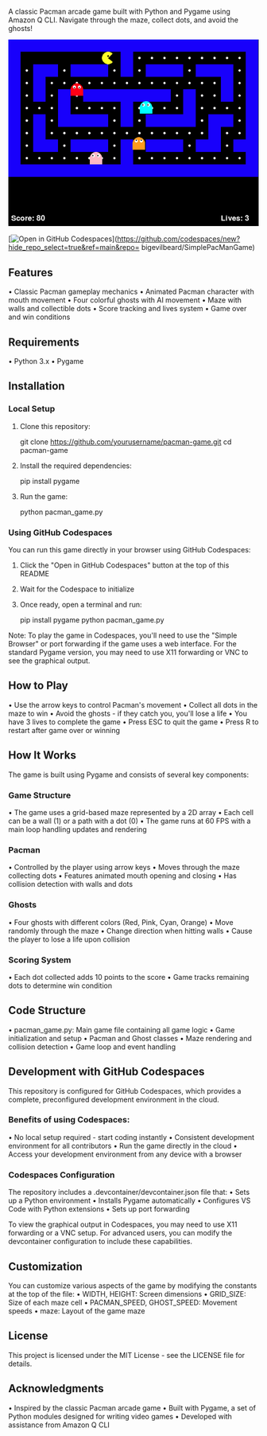 A classic Pacman arcade game built with Python and Pygame using Amazon Q CLI. Navigate through the maze, collect dots, and avoid the ghosts!

![Pacman Game Screenshot](pacman_image.png)

[![Open in GitHub Codespaces](https://github.com/codespaces/badge.svg)](https://github.com/codespaces/new?hide_repo_select=true&ref=main&repo=
bigevilbeard/SimplePacManGame)

## Features

• Classic Pacman gameplay mechanics
• Animated Pacman character with mouth movement
• Four colorful ghosts with AI movement
• Maze with walls and collectible dots
• Score tracking and lives system
• Game over and win conditions

## Requirements

• Python 3.x
• Pygame

## Installation

### Local Setup

1. Clone this repository:

   git clone https://github.com/yourusername/pacman-game.git
   cd pacman-game


2. Install the required dependencies:

   pip install pygame


3. Run the game:

   python pacman_game.py


### Using GitHub Codespaces

You can run this game directly in your browser using GitHub Codespaces:

1. Click the "Open in GitHub Codespaces" button at the top of this README
2. Wait for the Codespace to initialize
3. Once ready, open a terminal and run:

   pip install pygame
   python pacman_game.py


Note: To play the game in Codespaces, you'll need to use the "Simple Browser" or port forwarding if the game uses a web interface. For the standard
Pygame version, you may need to use X11 forwarding or VNC to see the graphical output.

## How to Play

• Use the arrow keys to control Pacman's movement
• Collect all dots in the maze to win
• Avoid the ghosts - if they catch you, you'll lose a life
• You have 3 lives to complete the game
• Press ESC to quit the game
• Press R to restart after game over or winning

## How It Works

The game is built using Pygame and consists of several key components:

### Game Structure
• The game uses a grid-based maze represented by a 2D array
• Each cell can be a wall (1) or a path with a dot (0)
• The game runs at 60 FPS with a main loop handling updates and rendering

### Pacman
• Controlled by the player using arrow keys
• Moves through the maze collecting dots
• Features animated mouth opening and closing
• Has collision detection with walls and dots

### Ghosts
• Four ghosts with different colors (Red, Pink, Cyan, Orange)
• Move randomly through the maze
• Change direction when hitting walls
• Cause the player to lose a life upon collision

### Scoring System
• Each dot collected adds 10 points to the score
• Game tracks remaining dots to determine win condition

## Code Structure

• pacman_game.py: Main game file containing all game logic
• Game initialization and setup
• Pacman and Ghost classes
• Maze rendering and collision detection
• Game loop and event handling

## Development with GitHub Codespaces

This repository is configured for GitHub Codespaces, which provides a complete, preconfigured development environment in the cloud.

### Benefits of using Codespaces:

• No local setup required - start coding instantly
• Consistent development environment for all contributors
• Run the game directly in the cloud
• Access your development environment from any device with a browser

### Codespaces Configuration

The repository includes a .devcontainer/devcontainer.json file that:
• Sets up a Python environment
• Installs Pygame automatically
• Configures VS Code with Python extensions
• Sets up port forwarding

To view the graphical output in Codespaces, you may need to use X11 forwarding or a VNC setup. For advanced users, you can modify the devcontainer
configuration to include these capabilities.

## Customization

You can customize various aspects of the game by modifying the constants at the top of the file:
• WIDTH, HEIGHT: Screen dimensions
• GRID_SIZE: Size of each maze cell
• PACMAN_SPEED, GHOST_SPEED: Movement speeds
• maze: Layout of the game maze

## License

This project is licensed under the MIT License - see the LICENSE file for details.

## Acknowledgments

• Inspired by the classic Pacman arcade game
• Built with Pygame, a set of Python modules designed for writing video games
• Developed with assistance from Amazon Q CLI
